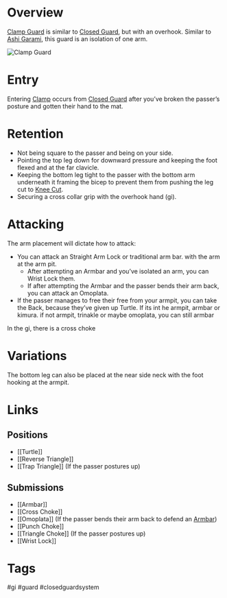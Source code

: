 # Overview
<u>Clamp Guard</u> is similar to [Closed Guard](obsidian://open?vault=Obsidian-BJJ-Notes&file=Guards%2FClosed%20Guard), but with an overhook. Similar to [Ashi Garami](obsidian://open?vault=Obsidian-BJJ-Notes&file=Guards%2FAshi%20Garami), this guard is an isolation of one arm.

![Clamp Guard](https://substackcdn.com/image/fetch/f_auto,q_auto:good,fl_progressive:steep/https%3A%2F%2Fsubstack-post-media.s3.amazonaws.com%2Fpublic%2Fimages%2F387f6fb2-f5e8-4033-bba0-41f9f6c20e5d_1980x1178.png)
# Entry
Entering <u>Clamp</u> occurs from [Closed Guard](obsidian://open?vault=Obsidian-BJJ-Notes&file=Guards%2FClosed%20Guard) after you’ve broken the passer’s posture and gotten their hand to the mat.
# Retention
- Not being square to the passer and being on your side.
- Pointing the top leg down for downward pressure and keeping the foot flexed and at the far clavicle.
- Keeping the bottom leg tight to the passer with the bottom arm underneath it framing the bicep to prevent them from pushing the leg cut to [Knee Cut](obsidian://open?vault=Obsidian-BJJ-Notes&file=Guard%20Passing%2FKnee%20Cut).
- Securing a cross collar grip with the overhook hand (gi).
# Attacking
The arm placement will dictate how to attack:
- You can attack an Straight Arm Lock or traditional arm bar. with the arm at the arm pit.
	- After attempting an Armbar and you’ve isolated an arm, you can Wrist Lock them.
	- If after attempting the Armbar and the passer bends their arm back, you can attack an Omoplata.
- If the passer manages to free their free from your armpit, you can take the Back, because they’ve given up Turtle.
If its int he armpit, armbar or kimura. if not armpit, trinakle or maybe omoplata, you can still armbar

In the gi, there is a cross choke


# Variations
The bottom leg can also be placed at the near side neck with the foot hooking at the armpit.
# Links
## Positions
- [[Turtle]]
- [[Reverse Triangle]]
- [[Trap Triangle]] (If the passer postures up)
## Submissions
- [[Armbar]]
- [[Cross Choke]]
- [[Omoplata]] (If the passer bends their arm back to defend an [Armbar](obsidian://open?vault=Obsidian-BJJ-Notes&file=Submissions%2FArmbar))
- [[Punch Choke]]
- [[Triangle Choke]] (If the passer postures up)
- [[Wrist Lock]]
# Tags
#gi #guard #closedguardsystem